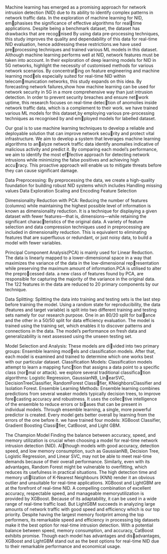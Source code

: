 Machine learning has emerged as a promising approach for network intrusion detection (NID) due to its ability to identify complex patterns in network traffic data. In the exploration of machine learning for NID, emphasises the significance of effective algorithms for realtime applications. Despite being a benchmark dataset,
the dataset has drawbacks that are recognised  By using data pre-processing techniques, this study improves the quality and dependability of this data for real-time NID evaluation,
hence addressing these restrictions.we have used preprocessing techniques and trained various ML models in this dataset. Although machine learning performs well at NID, network features must be taken into account.
In their exploration of deep learning models for NID in 5G networks, highlight the necessity of customised methods for various network scenarios. By concentrating on feature engineering and machine learning models especially suited for real-time NID within telecommunication networks, this study expands on this idea.
By forecasting network failures,show how machine learning can be used for network security in 5G in a more comprehensive way than just intrusion detection.
In order to prevent security breaches and ensure network uptime, this research focuses on real-time detection of anomolies inside network traffic data, which is a complement to their work. we have trained various ML
models for this dataset,by employing various pre-processing techniques as recognised by and employed  models  for labelled dataset.

Our goal is to use machine learning techniques to develop a reliable and deployable solution that can improve network security and protect vital infrastructure. We aim to develop a
system that leverages machine learning algorithms to analyze network traffic data identify anomalies indicative of malicious activity and predict it. By comparing each
model’s performance, we aim to identify the most effective approach for detecting network intrusions while minimizing the false positives and achieving high accuracy. This proactive approach will enable us to mitigate
threats before they can cause significant damage.

Data Preprocessing:
By preprocessing the data, we create a high-quality foundation for building robust NID systems which includes
              Handling missing values
              Data Exploration
              Scaling and Encoding
              Feature Selection

Dimensionality Reduction with PCA:
Reducing the number of features (columns) while maintaining the highest possible level of information is known as dimensionality reduction. It is a technique for displaying a given dataset with fewer features—that
is, dimensions—while retaining the significant characteristics of the original data. A variety of feature selection and data compression techniques used in preprocessing are included in dimensionality reduction.
This is equivalent to eliminating features that are superfluous or redundant, or just noisy data, to build a model with fewer variables.

Principal Component Analysis(PCA) is mainly used for Linear Reduction. The data is linearly mapped to a lower-dimensional space in a way that maximizes the variance of the data in the low-dimensional representation while preserving the maximum amount of
information.PCA is utilised to alter the preprocessed data. a new class of features found by PCA, are responsible for capturing the majority of the variance in the original data. The
122 features in the data are reduced to 20 primary components by our technique.

Data Splitting: 
Splitting the data into training and testing sets is the last step before training the model. Using a random state for reproducibility, the data (features and target variable) is
split into two different training and testing sets namely for our research purpose. One in an 80/20 split for balance and the other in a 50/50 split for data efficiency evaluation. The model is trained using the training set,
which enables it to discover patterns and connections in the data. The model’s performance on fresh data and generalizability is next assessed using the unseen testing set.


Model Selection and Analysis:
These models are divided into two primary groups: Ensemble learning models and classification models.
After that, each model is examined and trained to determine which one works best with our particular dataset.
Classification Models:
Classification models attempt to learn a mapping function that assigns a data point to a specific class (normal or attack).
we explore several traditional classification algorithms:
Logistic Regression, GaussianNB, LinearSVC, DecisionTreeClassifier, RandomForest Classifier, KNeighborsClassifier and Isolation Forest.
Ensemble Learning Methods:
Ensemble learning combines predictions from several weaker models typically decision trees, to improve forecasting accuracy and robustness. It uses the collective intelligence of the ensemble to reduce errors or biases that can be present in individual models. Through
ensemble learning, a single, more powerful predictor is created. Every model gets better overall by learning from the errors of the one before it. 
we have trained four
models: XGBoost Classifier, Gradient Boosting Classifier, CatBoost, and Light GBM.

The Champion Model
Finding the balance between accuracy, speed, and memory utilization is crucial when choosing a model for real-time network intrusion detection (NID). Although models with good accuracy, detection speed,
and low memory consumption, such as GaussianNB, Decision Tree, Logistic Regression, and Linear SVC, may not be able to meet real-time demands because of their overall performance. Similarly, even with its
advantages, Random Forest might be vulnerable to overfitting, which reduces its usefulness in practical situations. The high detection time and memory utilization of K-Nearest Neighbours (KNN) render it an
obvious outlier and unsuitable for real-time applications.
XGBoost and LightGBM are at the forefront of real-time NID. A compelling combination of excellent accuracy, respectable speed, and manageable memoryutilization is provided by XGBoost. Because of its
adaptability, it can be used in a wide range of real-time traffic load. But LightGBM succeeds in analyzing large amounts of network traffic with good speed and efficiency which is our top priority. Despite having the
largest memory footprint among the top performers, its remarkable speed and efficiency in processing big datasets make it the best option for real-time intrusion detection. With a potential balance between speed,
memory consumption, and accuracy, CatBoost exhibits promise. Though each model has advantages and disadvantages, XGBoost and LightGBM stand out as the best options for real-time NID due to their remarkable
performance and economical usage.
